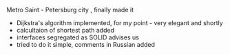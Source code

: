 Metro Saint - Petersburg city , finally made it 

- Dijkstra's algorithm implemented, for my point - very elegant and shortly 
- calcultaion of shortest path added 
- interfaces segregated as SOLID advises us 
- tried to do it simple, comments in Russian added 
